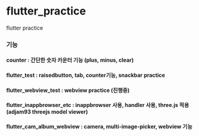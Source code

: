 # flutter_practice
flutter practice

### 기능
#### counter : 간단한 숫자 카운터 기능 (plus, minus, clear)
#### flutter_test : raisedbutton, tab, counter기능, snackbar practice
#### flutter_webview_test : webview practice (진행중)
#### flutter_inappbrowser_etc : inappbrowser 사용, handler 사용, three.js 적용(adjam93 threejs model viewer)
#### flutter_cam_album_webview : camera, multi-image-picker, webview 기능
